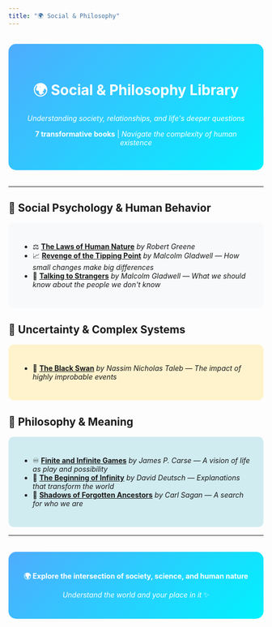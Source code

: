 ```yaml
---
title: "🌍 Social & Philosophy"
---
```


<div style="text-align: center; margin: 2rem 0; padding: 2rem; background: linear-gradient(135deg, #4facfe 0%, #00f2fe 100%); border-radius: 15px; color: white;">

# 🌍 Social & Philosophy Library

*Understanding society, relationships, and life's deeper questions*

**7 transformative books** | *Navigate the complexity of human existence*

</div>

---

## 🧠 Social Psychology & Human Behavior

<div style="background: #f8f9fa; padding: 1.5rem; border-radius: 10px; margin: 1rem 0;">

- ⚖️ [**The Laws of Human Nature**](/books/social/laws_of_human_nature-robert-greene) *by Robert Greene* 
- 📈 [**Revenge of the Tipping Point**](/books/social/revenge_of_the_tipping_point-malcom_gladwell) *by Malcolm Gladwell* — *How small changes make big differences*
- 🤝 [**Talking to Strangers**](/books/social/talking_to_strangers-malcom_gladwell) *by Malcolm Gladwell* — *What we should know about the people we don't know*

</div>

## 🦢 Uncertainty & Complex Systems

<div style="background: #fff3cd; padding: 1.5rem; border-radius: 10px; margin: 1rem 0;">

- 🖤 [**The Black Swan**](/books/social/the_black_swan-nassim_taleb) *by Nassim Nicholas Taleb* — *The impact of highly improbable events*

</div>

## 🌌 Philosophy & Meaning

<div style="background: #d1ecf1; padding: 1.5rem; border-radius: 10px; margin: 1rem 0;">

- ♾️ [**Finite and Infinite Games**](/books/social/finite_and_infinite_games-james_p_carse) *by James P. Carse* — *A vision of life as play and possibility*
- 🚀 [**The Beginning of Infinity**](/books/social/the_beginning_of_infinity-david_deutsch) *by David Deutsch* — *Explanations that transform the world*
- 🌟 [**Shadows of Forgotten Ancestors**](/books/social/shadows_of_our_ancestors-carl_sagan) *by Carl Sagan* — *A search for who we are*

</div>

---

<div style="text-align: center; margin: 2rem 0; padding: 1.5rem; background: linear-gradient(135deg, #4facfe 0%, #00f2fe 100%); border-radius: 15px; color: white;">

**🌍 Explore the intersection of society, science, and human nature**

*Understand the world and your place in it* ✨

</div>

